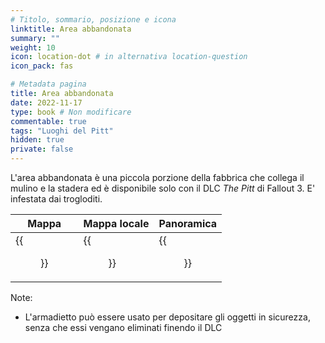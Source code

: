 ```yaml
---
# Titolo, sommario, posizione e icona
linktitle: Area abbandonata
summary: ""
weight: 10
icon: location-dot # in alternativa location-question
icon_pack: fas

# Metadata pagina
title: Area abbandonata
date: 2022-11-17
type: book # Non modificare
commentable: true
tags: "Luoghi del Pitt"
hidden: true
private: false 
---
```


L'area abbandonata è una piccola porzione della fabbrica che collega il mulino e la stadera ed è disponibile solo con il DLC *The Pitt* di Fallout 3. E' infestata dai trogloditi.  

| Mappa | Mappa locale | Panoramica |
| ----- | ------------ | ---------- |
|   {{<figure src="fo3/Abandoned_Area_loc.webp">}}    |    {{<figure src="fo3/Abandoned_area_local_map.webp">}}          | {{<figure src="fo3/Abandoned_Area.webp">}}           | 



Note:
- L'armadietto può essere usato per depositare gli oggetti in sicurezza, senza che essi vengano eliminati finendo il DLC


